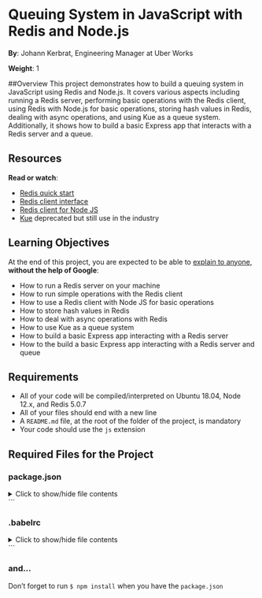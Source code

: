 # Queuing System in JavaScript with Redis and Node.js
**By**: Johann Kerbrat, Engineering Manager at Uber Works

**Weight**: 1

##Overview
This project demonstrates how to build a queuing system in JavaScript using Redis and Node.js. It covers various aspects including running a Redis server, performing basic operations with the Redis client, using Redis with Node.js for basic operations, storing hash values in Redis, dealing with async operations, and using Kue as a queue system. Additionally, it shows how to build a basic Express app that interacts with a Redis server and a queue.

## Resources
**Read or watch**:

- [Redis quick start](https://intranet.alxswe.com/rltoken/8xeApIhnxgFZkgn54BiIeA)
- [Redis client interface](https://intranet.alxswe.com/rltoken/1rq3ral-3C5O1t67dbGcWg)
- [Redis client for Node JS](https://intranet.alxswe.com/rltoken/mRftfl67BrNvl-RM5JQfUA)
- [Kue](https://intranet.alxswe.com/rltoken/yTC3Ci2IV2US24xJsBfMgQ) deprecated but still use in the industry

## Learning Objectives
At the end of this project, you are expected to be able to [explain to anyone](https://intranet.alxswe.com/rltoken/7yh7c3Zyy1RyUsdwlfsyDg), **without the help of Google**:

- How to run a Redis server on your machine
- How to run simple operations with the Redis client
- How to use a Redis client with Node JS for basic operations
- How to store hash values in Redis
- How to deal with async operations with Redis
- How to use Kue as a queue system
- How to build a basic Express app interacting with a Redis server
- How to the build a basic Express app interacting with a Redis server and queue

## Requirements
- All of your code will be compiled/interpreted on Ubuntu 18.04, Node 12.x, and Redis 5.0.7
- All of your files should end with a new line
- A ```README.md``` file, at the root of the folder of the project, is mandatory
- Your code should use the ```js``` extension

## Required Files for the Project

### package.json
<details>
  <summary>Click to show/hide file contents</summary>
```javascript
{
    "name": "queuing_system_in_js",
    "version": "1.0.0",
    "description": "",
    "main": "index.js",
    "scripts": {
      "lint": "./node_modules/.bin/eslint",
      "check-lint": "lint [0-9]*.js",
      "test": "./node_modules/.bin/mocha --require @babel/register --exit",
      "dev": "nodemon --exec babel-node --presets @babel/preset-env"
    },
    "author": "",
    "license": "ISC",
    "dependencies": {
      "chai-http": "^4.3.0",
      "express": "^4.17.1",
      "kue": "^0.11.6",
      "redis": "^2.8.0"
    },
    "devDependencies": {
      "@babel/cli": "^7.8.0",
      "@babel/core": "^7.8.0",
      "@babel/node": "^7.8.0",
      "@babel/preset-env": "^7.8.2",
      "@babel/register": "^7.8.0",
      "eslint": "^6.4.0",
      "eslint-config-airbnb-base": "^14.0.0",
      "eslint-plugin-import": "^2.18.2",
      "eslint-plugin-jest": "^22.17.0",
      "nodemon": "^2.0.2",
      "chai": "^4.2.0",
      "mocha": "^6.2.2",
      "request": "^2.88.0",
      "sinon": "^7.5.0"
    }
  }
</details>
```

### .babelrc
<details>
  <summary>Click to show/hide file contents</summary>
```javascript 
{
  "presets": [
    "@babel/preset-env"
  ]
}
</details>
```

### and…
Don’t forget to run ```$ npm install``` when you have the ```package.json```
